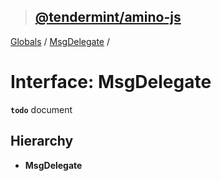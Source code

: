 > ## [@tendermint/amino-js](../README.md)

[Globals](../README.md) / [MsgDelegate](msgdelegate.md) /

# Interface: MsgDelegate

**`todo`** document

## Hierarchy

* **MsgDelegate**